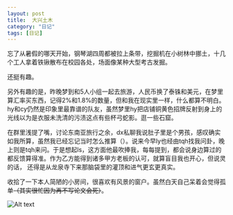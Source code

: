 ```yaml
---
layout: post
title:  大兴土木
category: "日记"
tags: [日记]
---
```

忘了从暑假的哪天开始，钢琴湖四周都被拉上条带，挖掘机在小树林中挪土，十几个工人拿着铁锹散布在校园各处，场面像某种大型考古发掘。

还挺有趣。

另外有趣的是，昨晚梦到和5人小组一起去旅游，人民币换了泰铢和美元，在梦里算汇率买东西，记得2%和1.8%的数量，但和我在现实里一样，什么都算不明白。hy和cy仍然是印象里最靠谱的队友，虽然梦里hy把店铺铜黄色招牌反射到身上的光线以为是衣服未洗清的污渍这点有些杯弓蛇影。逛一些石窟。

在群里浅提了嘴，讨论东南亚旅行之余，dx私聊我说肚子里是个男孩，感叹确实如我所算，虽然我已经忘记当时怎么推算（）。说来今早ly也经由tqh找我问卦，晚上则是tqh来问。于是想起ls，这方面他最吹捧我，每每提到，都会说身边算过的都反馈算得准。作为乙方能得到诸多甲方老板的认可，就算盲目我也开心，但说灵的话， 还得是从龙泉寺下来那脑袋里的灌顶和进气更玄更真实。

收拾了一下本人简陋的小房间，很喜欢有风景的窗户。虽然白天自己呆着会觉得孤单~~（其实很忙因为再不写论文会死）~~。

![Alt text](/asset/房间.png)

